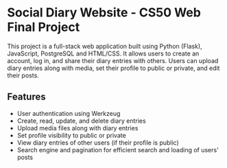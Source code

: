 # Social Diary Website - CS50 Web Final Project

This project is a full-stack web application built using Python (Flask), JavaScript, PostgreSQL and HTML/CSS. It allows users to create an account, log in, and share their diary entries with others. Users can upload diary entries along with media, set their profile to public or private, and edit their posts.

## Features
- User authentication using Werkzeug
- Create, read, update, and delete diary entries
- Upload media files along with diary entries
- Set profile visibility to public or private
- View diary entries of other users (if their profile is public)
- Search engine and pagination for efficient search and loading of users' posts
